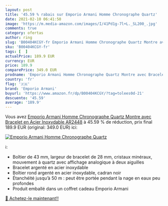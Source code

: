 ```yaml
---
layout: post
title: '45.59 % rabais sur Emporio Armani Homme Chronographe Quartz'
date: 2021-02-10 06:41:50
image: 'https://m.media-amazon.com/images/I/41Pd1g-7l+L._SL200_.jpg'
comments: true
category: ofertas
author: ring
slug: 'B00404KCGY-fr Emporio Armani Homme Chronographe Quartz Montre avec...'
sku: 'B00404KCGY-fr'
tags: [  ]
actualPrice: 189.9 EUR
currency: EUR
price: 189.9
comparePrice: 349.0 EUR
prodname: 'Emporio Armani Homme Chronographe Quartz Montre avec Bracelet en Acier Inoxydable AR2448'
country: 'fr'
flag: '🇫🇷'
brand: 'Emporio Armani'
buyurl: 'https://www.amazon.fr/dp/B00404KCGY/?tag=tolees0d-21'
descuento: '45.59'
average: '189.9'
---
```


Vous avez [Emporio Armani Homme Chronographe Quartz Montre avec Bracelet en Acier Inoxydable AR2448](https://www.amazon.fr/dp/B00404KCGY/?tag=tolees0d-21)  à  45.59 % de réduction, prix final  189.9 EUR (original: 349.0 EUR) ici:

[![Emporio Armani Homme Chronographe Quartz](https://m.media-amazon.com/images/I/41Pd1g-7l+L._SL200_.jpg)](https://www.amazon.fr/dp/B00404KCGY/?tag=tolees0d-21)

ℹ️:

- Boîtier de 43 mm, largeur de bracelet de 28 mm, cristaux minéraux, mouvement à quartz avec affichage analogique à deux aiguilles
- Bracelet argenté en acier inoxydable
- Boîtier rond argenté en acier inoxydable, cadran noir
- Étanchéité jusqu’à 50 m : peut être portée pendant la nage en eaux peu profondes
- Produit emballé dans un coffret cadeau Emporio Armani

[🛒 Achetez-le maintenant!!](https://www.amazon.fr/dp/B00404KCGY/?tag=tolees0d-21)
